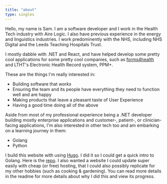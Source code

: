 ```yaml
---
title: "about"
type: singles
---
```

Hello, my name is Sam. I am a software developer and I work in the Health Tech industry with Aire Logic. I also have previous experience in the energy and linguistics industries. I work predominently with the NHS, including NHS Digital and the Leeds Teaching Hospitals Trust.

I mostly dabble with .NET and React, and have helped develop some pretty cool applications for some pretty cool companies, such as [forms4health](https://www.airelogic.com/products/aireforms/forms4health) and LTHT's Electronic Health Record system, PPM+.

These are the things I'm really interested in:
* Building software that _works_
* Ensuring the team and its people have everything they need to function well and are happy
* Making products that leave a pleasant taste of User Experience
* Having a good time doing all of the above

Aside from most of my professional experience being a .NET developer building mostly enterprise applications and customer-, patient-, or clinician-facing applications, I'm also interested in other tech too and am embarking on a learning journey in them:
* Golang
* Python

I build this website with using [Hugo](https://hugo.io/). I did it so I could get a quick intro to Golang. Here is the [repo](https://github.com/nogalskisam/nogalskisam.github.io). I also wanted a website I could update super easily with cheap (or free) hosting, that I could also possibly replicate for my other hobbies (such as cooking & gardening). You can read more details in the readme for more details about why I did this and view its progress.